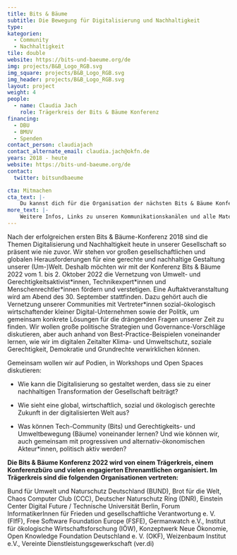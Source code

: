 ```yaml
---
title: Bits & Bäume
subtitle: Die Bewegung für Digitalisierung und Nachhaltigkeit
type:
kategorien:
  - Community
  - Nachhaltigkeit
tile: double
website: https://bits-und-baeume.org/de
img: projects/B&B_Logo_RGB.svg
img_square: projects/B&B_Logo_RGB.svg
img_header: projects/B&B_Logo_RGB.svg
layout: project
weight: 4
people:
  - name: Claudia Jach
    role: Trägerkreis der Bits & Bäume Konferenz
financing:
  - DBU
  - BMUV
  - Spenden
contact_person: claudiajach
contact_alternate_email: claudia.jach@okfn.de
years: 2018 - heute
website: https://bits-und-baeume.org/de
contact:
  twitter: bitsundbaeume

cta: Mitmachen
cta_text: |-
    Du kannst dich für die Organisation der nächsten Bits & Bäume Konferenz im Herbst 2022 in einer AG einbringen, der Community beitreten und dich vernetzen und eigene Bits & Bäume Aktivitäten verfolgen.  Alle Infos hierzu findest du <a href="https://prototypefund.de/faq/">hier</a>.
more_text: |-
    Weitere Infos, Links zu unseren Kommunikationskanälen und alle Materialien gibt es auf der <a href="https://bits-und-baeume.org/de">Website</a> von Bits & Bäume.
---
```

Nach der erfolgreichen ersten Bits & Bäume-Konferenz 2018 sind die Themen Digitalisierung und Nachhaltigkeit heute in unserer Gesellschaft so präsent wie nie zuvor. Wir stehen vor großen gesellschaftlichen und globalen Herausforderungen für eine gerechte und nachhaltige Gestaltung unserer (Um-)Welt. Deshalb möchten wir mit der Konferenz Bits & Bäume 2022 vom 1. bis 2. Oktober 2022 die Vernetzung von Umwelt- und Gerechtigkeitsaktivist\*innen, Technikexpert\*innen und Menschenrechtler\*innen fördern und verstetigen. Eine Auftaktveranstaltung wird am Abend des 30. September stattfinden. Dazu gehört auch die Vernetzung unserer Communities mit Vertreter\*innen sozial-ökologisch wirtschaftender kleiner Digital-Unternehmen sowie der Politik, um gemeinsam konkrete Lösungen für die drängenden Fragen unserer Zeit zu finden. Wir wollen große politische Strategien und Governance-Vorschläge diskutieren, aber auch anhand von Best-Practice-Beispielen voneinander lernen, wie wir im digitalen Zeitalter Klima- und Umweltschutz, soziale Gerechtigkeit, Demokratie und Grundrechte verwirklichen können. 

Gemeinsam wollen wir auf Podien, in Workshops und Open Spaces diskutieren:  

* Wie kann die Digitalisierung so gestaltet werden, dass sie zu einer nachhaltigen Transformation der Gesellschaft beiträgt?

* Wie sieht eine global, wirtschaftlich, sozial und ökologisch gerechte Zukunft in der digitalisierten Welt aus?

* Was können Tech-Community (Bits) und Gerechtigkeits- und Umweltbewegung (Bäume) voneinander lernen? Und wie können wir, auch gemeinsam mit progressiven und alternativ-ökonomischen Akteur\*innen, politisch aktiv werden?

**Die Bits & Bäume Konferenz 2022 wird von einem Trägerkreis, einem Konferenzbüro und vielen engagierten Ehrenamtlichen organisiert. Im Trägerkreis sind die folgenden Organisationen vertreten:**

Bund für Umwelt und Naturschutz Deutschland (BUND), Brot für die Welt, Chaos Computer Club (CCC), Deutscher Naturschutz Ring (DNR), Einstein Center Digital Future / Technische Universität Berlin, Forum InformatikerInnen für Frieden und gesellschaftliche Verantwortung e. V. (FIfF), Free Software Foundation Europe (FSFE), Germanwatch e.V., Institut für ökologische Wirtschaftsforschung (IÖW), Konzeptwerk Neue Ökonomie, Open Knowledge Foundation Deutschland e. V. (OKF), Weizenbaum Institut e.V., Vereinte Dienstleistungsgewerkschaft (ver.di)
